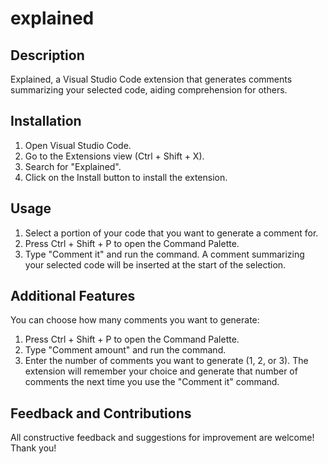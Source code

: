 # explained

## Description

Explained, a Visual Studio Code extension that generates comments summarizing your selected code, aiding comprehension for others.

## Installation

1. Open Visual Studio Code.
2. Go to the Extensions view (Ctrl + Shift + X).
3. Search for "Explained".
4. Click on the Install button to install the extension.

## Usage

1. Select a portion of your code that you want to generate a comment for.
2. Press Ctrl + Shift + P to open the Command Palette.
3. Type "Comment it" and run the command. A comment summarizing your selected code will be inserted at the start of the selection.

## Additional Features

You can choose how many comments you want to generate:

1. Press Ctrl + Shift + P to open the Command Palette.
2. Type "Comment amount" and run the command.
3. Enter the number of comments you want to generate (1, 2, or 3). The extension will remember your choice and generate that number of comments the next time you use the "Comment it" command.

## Feedback and Contributions

All constructive feedback and suggestions for improvement are welcome! Thank you!
